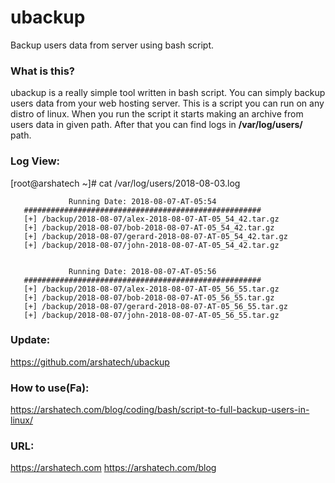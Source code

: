 # ubackup
Backup users data from server using bash script.



### What is this?
ubackup is a really simple tool written in bash script. You can simply backup users data from your web hosting server. This is a script you can run on any distro of linux.
When you run the script it starts making an archive from users data in given path. After that you can find logs in **/var/log/users/** path.

### Log View:
[root@arshatech ~]# cat /var/log/users/2018-08-03.log

                 Running Date: 2018-08-07-AT-05:54
       #####################################################
       [+] /backup/2018-08-07/alex-2018-08-07-AT-05_54_42.tar.gz
       [+] /backup/2018-08-07/bob-2018-08-07-AT-05_54_42.tar.gz
       [+] /backup/2018-08-07/gerard-2018-08-07-AT-05_54_42.tar.gz
       [+] /backup/2018-08-07/john-2018-08-07-AT-05_54_42.tar.gz


                 Running Date: 2018-08-07-AT-05:56
       #####################################################
       [+] /backup/2018-08-07/alex-2018-08-07-AT-05_56_55.tar.gz
       [+] /backup/2018-08-07/bob-2018-08-07-AT-05_56_55.tar.gz
       [+] /backup/2018-08-07/gerard-2018-08-07-AT-05_56_55.tar.gz
       [+] /backup/2018-08-07/john-2018-08-07-AT-05_56_55.tar.gz
       
       
### Update:
https://github.com/arshatech/ubackup

### How to use(Fa):
https://arshatech.com/blog/coding/bash/script-to-full-backup-users-in-linux/

### URL:
https://arshatech.com
https://arshatech.com/blog

